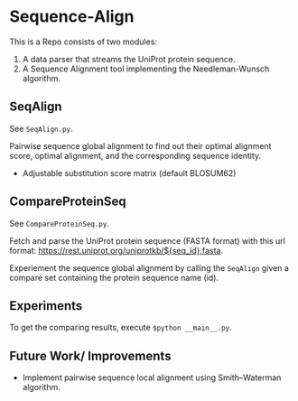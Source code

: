 # Sequence-Align
This is a Repo consists of two modules:

1. A data parser that streams the UniProt protein sequence.
2. A Sequence Alignment tool implementing the Needleman-Wunsch algorithm.

## SeqAlign
See `SeqAlign.py`.

Pairwise sequence global alignment to find out their optimal alignment score, optimal alignment, and the corresponding sequence identity.
- Adjustable substitution score matrix (default BLOSUM62)

## CompareProteinSeq
See `CompareProteinSeq.py`.

Fetch and parse the UniProt protein sequence (FASTA format) with this url format: https://rest.uniprot.org/uniprotkb/${seq_id}.fasta.

Experiement the sequence global alignment by calling the `SeqAlign` given a compare set containing the protein sequence name (id).

## Experiments
To get the comparing results, execute `$python __main__.py`.

## Future Work/ Improvements
- Implement pairwise sequence local alignment using Smith–Waterman algorithm.

